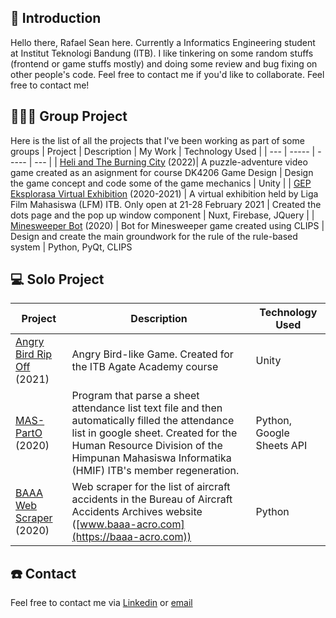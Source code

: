 ## 💬 Introduction
Hello there, Rafael Sean here. Currently a Informatics Engineering student at Institut Teknologi Bandung (ITB). I like tinkering on some random stuffs (frontend or game stuffs mostly) and doing some review and bug fixing on other people's code. Feel free to contact me if you'd like to collaborate. Feel free to contact me!

## 🧑‍🤝‍🧑 Group Project
Here is the list of all the projects that I've been working as part of some groups
| Project | Description | My Work | Technology Used |
| --- | ----- | ----- | --- |
| [Heli and The Burning City](https://drive.google.com/drive/folders/1SMinYQfLwX5rY-Rmg0U79WlHjYxP7ipS?usp=sharing) (2022)| A puzzle-adventure video game created as an asignment for course DK4206 Game Design | Design the game concept and code some of the game mechanics | Unity |
| [GEP Eksplorasa Virtual Exhibition](https://github.com/darkGrimoire/gep-eksplorasa) (2020-2021) | A virtual exhibition held by Liga Film Mahasiswa (LFM) ITB. Only open at 21-28 February 2021 | Created the dots page and the pop up window component | Nuxt, Firebase, JQuery |
| [Minesweeper Bot](https://github.com/darkGrimoire/tubes-ai-2) (2020) | Bot for Minesweeper game created using CLIPS | Design and create the main groundwork for the rule of the rule-based system | Python, PyQt, CLIPS

## 💻 Solo Project
| Project | Description | Technology Used |
| ----- | --- | --- |
| [Angry Bird Rip Off](https://github.com/regnents/Agate-Angry-Bird) (2021) | Angry Bird-like Game. Created for the ITB Agate Academy course | Unity | 
| [MAS-PartO](https://github.com/regnents/MAS-PartO) (2020) | Program that parse a sheet attendance list text file and then automatically filled the attendance list in google sheet. Created for the Human Resource Division of the Himpunan Mahasiswa Informatika (HMIF) ITB's member regeneration. | Python, Google Sheets API |
| [BAAA Web Scraper](https://github.com/regnents/Seleksi-2020-Tugas-1) (2020) | Web scraper for the list of aircraft accidents in the Bureau of Aircraft Accidents Archives website ([www.baaa-acro.com](https://baaa-acro.com)) | Python |

## ☎️ Contact
Feel free to contact me via [Linkedin](https://www.linkedin.com/in/rafael-sean-putra-430275194/) or [email](mailto:rafaelseanputra@gmail.com)
<!--
![Rafael's github stats](https://github-readme-stats.vercel.app/api?username=regnents)

**regnents/regnents** is a ✨ _special_ ✨ repository because its `README.md` (this file) appears on your GitHub profile.

Here are some ideas to get you started:

- 🔭 I’m currently working on ...
- 🌱 I’m currently learning ...
- 👯 I’m looking to collaborate on ...
- 🤔 I’m looking for help with ...
- 💬 Ask me about ...
- 📫 How to reach me: ...
- 😄 Pronouns: ...
- ⚡ Fun fact: ...
-->
